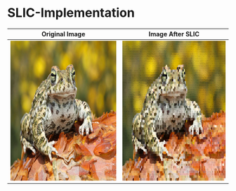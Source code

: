 # SLIC-Implementation

| Original Image  | Image After SLIC |
| ------------- | ------------- |
| <img src="natterjack1.jpg" alt="alt text" width="480" height="320">  | <img src="test_M10_K5000_loop4.png" alt="alt text" width="480" height="320"> |
